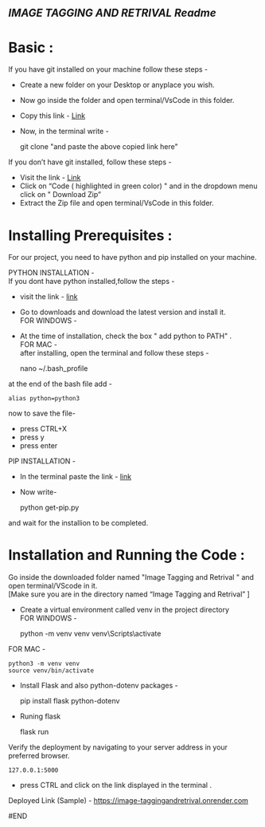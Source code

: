 _IMAGE TAGGING AND RETRIVAL Readme_
-----------------------------------

Basic :
=======

If you have git installed on your machine follow these steps -

*   Create a new folder on your Desktop or anyplace you wish.
*   Now go inside the folder and open terminal/VsCode in this folder.
*   Copy this link - [Link](https://github.com/shubhamByte/Image_Tagging_and_Retrival.git)
*   Now, in the terminal write -

    git clone "and paste the above copied link here"
    

If you don’t have git installed, follow these steps -

*   Visit the link - [Link](https://github.com/shubhamByte/Image_Tagging_and_Retrival.git)
*   Click on “Code ( highlighted in green color) " and in the dropdown menu click on " Download Zip”
*   Extract the Zip file and open terminal/VsCode in this folder.

Installing Prerequisites :
==========================

For our project, you need to have python and pip installed on your machine.

PYTHON INSTALLATION -  
If you dont have python installed,follow the steps -

*   visit the link - [link](https://www.python.org/)
*   Go to downloads and download the latest version and install it.  
    FOR WINDOWS -
*   At the time of installation, check the box " add python to PATH" .  
    FOR MAC -  
    after installing, open the terminal and follow these steps -

    nano ~/.bash_profile
    

at the end of the bash file add -

    alias python=python3
    

now to save the file-

*   press CTRL+X
*   press y
*   press enter

PIP INSTALLATION -

*   In the terminal paste the link - [link](https://bootstrap.pypa.io/get-pip.py)
*   Now write-

    python get-pip.py
    

and wait for the installion to be completed.

Installation and Running the Code :
===================================

Go inside the downloaded folder named "Image Tagging and Retrival " and open terminal/VScode in it.  
\[Make sure you are in the directory named “Image Tagging and Retrival” \]

*   Create a virtual environment called venv in the project directory  
    FOR WINDOWS -

    python -m venv venv
    venv\Scripts\activate
    

FOR MAC -

    python3 -m venv venv
    source venv/bin/activate
    

*   Install Flask and also python-dotenv packages -

    pip install flask python-dotenv
    
*   Runing flask

    flask run
    

Verify the deployment by navigating to your server address in your preferred browser.

    127.0.0.1:5000
    

*   press CTRL and click on the link displayed in the terminal .

Deployed Link (Sample) -  https://image-taggingandretrival.onrender.com

#END
